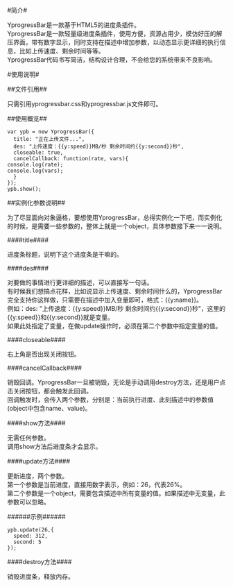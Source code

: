 #简介#
  
YprogressBar是一款基于HTML5的进度条插件。  
YprogressBar是一款轻量级进度条插件，使用方便，资源占用少，模仿好压的解压界面，带有数字显示，同时支持在描述中增加参数，以动态显示更详细的执行信息，比如上传速度、剩余时间等等。  
YprogressBar代码书写简洁，结构设计合理，不会给您的系统带来不良影响。  
  
#使用说明#
  
##文件引用##
  
只需引用yprogressbar.css和yprogressbar.js文件即可。  
  
##使用概览##
  
    var ypb = new YprogressBar({
      title: "正在上传文件...",
      des: "上传速度：{{y:speed}}MB/秒 剩余时间约{{y:second}}秒",
      closeable: true,
      cancelCallback: function(rate, vars){
    console.log(rate);
    console.log(vars);
      }
    });
    ypb.show();
  
##实例化参数说明##
  
为了尽显面向对象逼格，要想使用YprogressBar，总得实例化一下吧，而实例化的时候，是需要一些参数的，整体上就是一个object，具体参数接下来一一说明。  
  
####title####
  
进度条标题，说明下这个进度条是干嘛的。  
  
####des####
  
对要做的事情进行更详细的描述，可以直接写一句话。  
有时候我们想搞点花样，比如说显示上传速度、剩余时间什么的，YprogressBar完全支持你这样做，只需要在描述中加入变量即可，格式：{{y:name}}。  
例如：des: "上传速度：{{y:speed}}MB/秒 剩余时间约{{y:second}}秒"，这里的{{y:speed}}和{{y:second}}就是变量。  
如果此处指定了变量，在做update操作时，必须在第二个参数中指定变量的值。  
  
####closeable####
  
右上角是否出现关闭按钮。  
  
####cancelCallback####
  
销毁回调。YprogressBar一旦被销毁，无论是手动调用destroy方法，还是用户点击关闭按钮，都会触发此回调。  
回调触发时，会传入两个参数，分别是：当前执行进度、此刻描述中的参数值(object中包含name、value)。  
  
####show方法####
  
无需任何参数。  
调用show方法后进度条才会显示。  
  
####update方法####
  
更新进度，两个参数。  
第一个参数是当前进度，直接用数字表示，例如：26，代表26%。  
第二个参数是一个object，需要包含描述中所有变量的值。如果描述中无变量，此参数可以忽略。  
  
######示例######
  
    ypb.update(26,{
      speed: 312,
      second: 5
    });
  
####destroy方法####
  
销毁进度条，释放内存。  
  